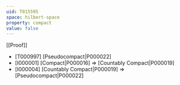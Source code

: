 ```yaml
---
uid: T015595
space: hilbert-space
property: compact
value: false
---
```

[[Proof]]

* [T000997] [Pseudocompact|P000022]
* [I000001] [Compact|P000016] => [Countably Compact|P000019]
* [I000004] [Countably Compact|P000019] => [Pseudocompact|P000022]

